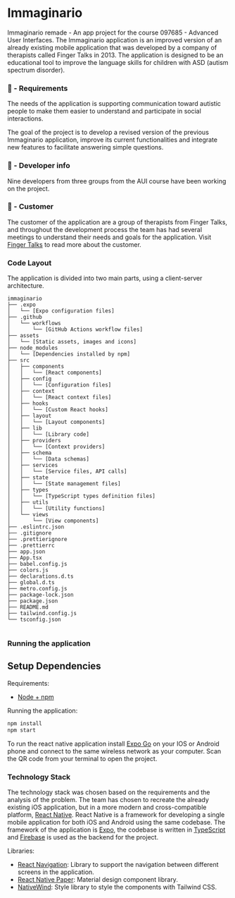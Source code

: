 # Immaginario

Immaginario remade - An app project for the course 097685 - Advanced User Interfaces. The Immaginario application is an improved version of an already existing mobile application that was developed by a company of therapists called Finger Talks in 2013. The application is designed to be an educational tool to improve the language skills for children with ASD (autism spectrum disorder). 


### 📄 - Requirements

The needs of the application is supporting communication toward autistic people to make them easier to understand and participate in social interactions. 

The goal of the project is to develop a revised version of the previous Immaginario application, improve its current functionalities and integrate new features to facilitate answering simple questions.


### 🔨 - Developer info

Nine developers from three groups from the AUI course have been working on the project. 

### 👔 - Customer

The customer of the application are a group of therapists from Finger Talks, and throughout the development process the team has had several 
meetings to understand their needs and goals for the application.
Visit [Finger Talks](https://www.fingertalks.it/) to read more about the customer.


### Code Layout
The application is divided into two main parts, using a client-server architecture.


```plaintext
immaginario
├── .expo
│   └── [Expo configuration files]
├── .github
│   └── workflows
│       └── [GitHub Actions workflow files]
├── assets
│   └── [Static assets, images and icons]
├── node_modules
│   └── [Dependencies installed by npm]
├── src
│   ├── components
│   │   └── [React components]
│   ├── config
│   │   └── [Configuration files]
│   ├── context
│   │   └── [React context files]
│   ├── hooks
│   │   └── [Custom React hooks]
│   ├── layout
│   │   └── [Layout components]
│   ├── lib
│   │   └── [Library code]
│   ├── providers
│   │   └── [Context providers]
│   ├── schema
│   │   └── [Data schemas]
│   ├── services
│   │   └── [Service files, API calls]
│   ├── state
│   │   └── [State management files]
│   ├── types
│   │   └── [TypeScript types definition files]
│   ├── utils
│   │   └── [Utility functions]
│   └── views
│       └── [View components]
├── .eslintrc.json
├── .gitignore
├── .prettierignore
├── .prettierrc
├── app.json
├── App.tsx
├── babel.config.js
├── colors.js
├── declarations.d.ts
├── global.d.ts
├── metro.config.js
├── package-lock.json
├── package.json
├── README.md
├── tailwind.config.js
└── tsconfig.json


```

### Running the application 

## Setup Dependencies

Requirements: 
- [Node + npm](https://docs.npmjs.com/downloading-and-installing-node-js-and-npm)

Running the application: 
```bash
npm install
npm start
```
To run the react native application install [Expo Go](https://expo.dev/client) on your IOS or Android phone and connect to the same wireless network as your computer. Scan the QR code from your terminal to open the project.


### Technology Stack
The technology stack was chosen based on the requirements and the analysis of the problem. The team has chosen to recreate the already existing iOS application, but in a more modern and cross-compatible platform, [React Native](https://reactnative.dev).
React Native is a framework for developing a single mobile application for both iOS and Android using the same codebase.
The framework of the application is [Expo](https://expo.dev), the codebase is written in [TypeScript](https://www.typescriptlang.org) and [Firebase](https://firebase.google.com) is used as the backend for the project. 

Libraries: 
- [React Navigation](https://reactnavigation.org): Library to support the navigation between different screens in the application.
- [React Native Paper](https://reactnativepaper.com): Material design component library. 
- [NativeWind](https://www.nativewind.dev): Style library to style the components with Tailwind CSS. 





